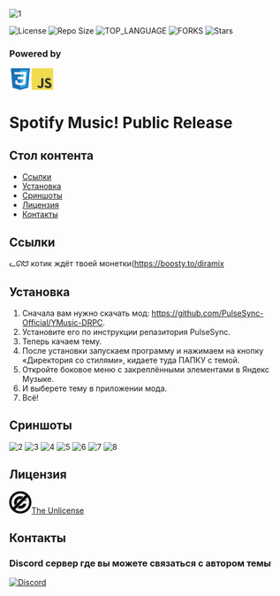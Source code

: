 ![1](https://github.com/Diramix/Spotify-Music/assets/79011730/36cf0146-6397-4ca0-8dfe-0c8d7077d62a)

![License](https://img.shields.io/github/license/Diramix/Spotify-Music.svg?style=for-the-badge) ![Repo Size](https://img.shields.io/github/languages/code-size/Diramix/Spotify-Music.svg?style=for-the-badge) ![TOP_LANGUAGE](https://img.shields.io/github/languages/top/Diramix/Spotify-Music.svg?style=for-the-badge) ![FORKS](https://img.shields.io/github/forks/Diramix/Spotify-Music.svg?style=for-the-badge&social) ![Stars](https://img.shields.io/github/stars/Diramix/Spotify-Music.svg?style=for-the-badge)
### Powered by
<a href="https://developer.mozilla.org/en-US/docs/Web/CSS"><img src="https://raw.githubusercontent.com/devicons/devicon/master/icons/css3/css3-original.svg" height="40px" width="40px" /></a><a href="https://developer.mozilla.org/en-US/docs/Web/JavaScript"><img src="https://raw.githubusercontent.com/devicons/devicon/master/icons/javascript/javascript-original.svg" height="40px" width="40px" /></a>
    
# Spotify Music! Public Release

## Стол контента
- [Ссылки](#Ссылки)
- [Установка](#Установка)
- [Сриншоты](#Сриншоты)
- [Лицензия](#Лицензия)
- [Контакты](#Контакты)

## Ссылки
ᓚᘏᗢ котик ждёт твоей монетки(https://boosty.to/diramix

## Установка
1. Сначала вам нужно скачать мод: https://github.com/PulseSync-Official/YMusic-DRPC.
2. Установите его по инструкции репазитория PulseSync.
3. Теперь качаем тему.
4. После установки запускаем программу и нажимаем на кнопку «Директория со стилями», кидаете туда ПАПКУ с темой.
5. Откройте боковое меню с закреплёнными элементами в Яндекс Музыке.
6. И выберете тему в приложении мода.
7. Всё!

## Сриншоты
![2](https://github.com/Diramix/Spotify-Music/assets/79011730/77b4e12b-e3ee-4539-b3e4-6ae8029cd021)
![3](https://github.com/Diramix/Spotify-Music/assets/79011730/6557b94c-9764-4588-a082-5e02acc26fb8)
![4](https://github.com/Diramix/Spotify-Music/assets/79011730/06dfcb24-82bd-4ba6-b924-374a7e93076f)
![5](https://github.com/Diramix/Spotify-Music/assets/79011730/86db0450-2193-4aaa-8aa5-3a257c42c941)
![6](https://github.com/Diramix/Spotify-Music/assets/79011730/6f3236be-bbed-4537-b4f5-c573899259eb)
![7](https://github.com/Diramix/Spotify-Music/assets/79011730/6da2b2f6-3155-4e21-b745-a13e1391e7c1)
![8](https://github.com/Diramix/Spotify-Music/assets/79011730/7d972431-93c0-45da-b403-39a77f52b702)

## Лицензия
<a href="https://choosealicense.com/licenses/unlicense/"><img src="https://raw.githubusercontent.com/johnturner4004/readme-generator/master/src/components/assets/images/unlicense.svg" height=40 />The Unlicense</a>

## Контакты
### Discord сервер где вы можете связаться с автором темы
[![Discord](https://img.shields.io/badge/Discord-%237289DA.svg?logo=discord&logoColor=white)](https://discord.gg/ky6bcdy7KA)
